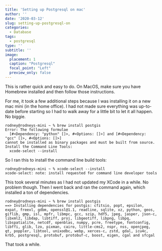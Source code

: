 ```yaml
---
title: 'Setting up Postgresql on mac'
author: ''
date: '2020-03-12'
slug: setting-up-postgresql-on
categories:
  - Database
tags:
  - postgresql
type: ''
subtitle: ''
image:
  placement: 1
  caption: "Postgresql"
  focal_point: "Left"
  preview_only: false
---
```


This is rather quick and easy to do.  On MacOS, make sure you have Homebrew installed and then follow those instructions.  

For me, it took a few additional steps because I was installing it on a new mac mini (in the home office).  I had not made sure everything was up-to-date before starting so I had to walk away for a little bit to let it all happen.  No biggie.

```
rodney@rodneys-mini ~ % brew install postgis
Error: The following formulae
  [#<Dependency: "python" []>, #<Options: []>] and [#<Dependency: "gcc" []>, #<Options: []>]
cannot be installed as binary packages and must be built from source.
Install the Command Line Tools:
  xcode-select --install
```

So I ran this to install the command line build tools:

```
rodney@rodneys-mini ~ % xcode-select --install
xcode-select: note: install requested for command line developer tools
```

This took several minutes as I had not updated my XCode in a while.  No problem though.  Then I went back and ran the command again, which installed a ton of dependencies.

```
rodney@rodneys-mini ~ % brew install postgis  
==> Installing dependencies for postgis: cfitsio, popt, epsilon, expat, freexl, gdbm, openssl@1.1, readline, sqlite, xz, python, geos, giflib, gmp, isl, mpfr, libmpc, gcc, szip, hdf5, jpeg, jasper, json-c, libxml2, libdap, libtiff, proj, libgeotiff, libpng, libpq, libspatialite, netcdf, openblas, numpy, pcre, freetype, fontconfig, libffi, glib, lzo, pixman, cairo, little-cms2, nspr, nss, openjpeg, qt, poppler, libtool, unixodbc, webp, xerces-c, zstd, gdal, icu4c, krb5, postgresql, protobuf, protobuf-c, boost, eigen, cgal and sfcgal
```

That took a while.

